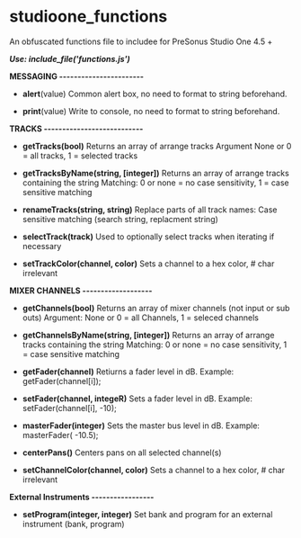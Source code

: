 # studioone_functions
An obfuscated functions file to includee for PreSonus Studio One 4.5 +

**_Use:  include_file('functions.js')_**

**MESSAGING  -----------------------**

- **alert**(value)
Common alert box, no need to format to string beforehand.

- **print**(value)
Write to console, no need to format to string beforehand.

**TRACKS ---------------------------**

- **getTracks(bool)**
Returns an array of arrange tracks
Argument None or 0 = all tracks, 1 = selected tracks

- **getTracksByName(string, [integer])**
Returns an array of arrange tracks containing the string
Matching: 0 or none = no case sensitivity, 1 = case sensitive matching

- **renameTracks(string, string)**
Replace parts of all track names:  Case sensitive matching (search string, replacment string)

- **selectTrack(track)**
Used to optionally select tracks when iterating if necessary

- **setTrackColor(channel, color)**
Sets a channel to a hex color, # char irrelevant


**MIXER CHANNELS -------------------**

- **getChannels(bool)**
Returns an array of mixer channels (not input or sub outs)
Argument: None or 0 = all Channels, 1 = seleced channels

- **getChannelsByName(string, [integer])**
Returns an array of arrange tracks containing the string
Matching: 0 or none = no case sensitivity, 1 = case sensitive matching

- **getFader(channel)**
Retiurns a fader level in dB.  Example: getFader(channel[i]);

- **setFader(channel, integeR)**
Sets a fader level in dB.  Example: setFader(channel[i], -10);

- **masterFader(integer)**
Sets the master bus level in dB.  Example: masterFader( -10.5);

- **centerPans()**
Centers pans on all selected channel(s)

- **setChannelColor(channel, color)**
Sets a channel to a hex color, # char irrelevant

**External Instruments -----------------**

- **setProgram(integer, integer)**
Set bank and program for an external instrument (bank, program)
